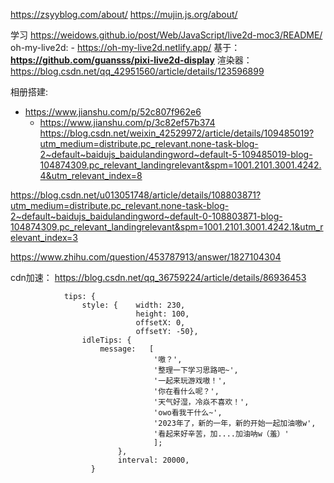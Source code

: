 https://zsyyblog.com/about/
https://mujin.js.org/about/


学习
https://weidows.github.io/post/Web/JavaScript/live2d-moc3/README/
oh-my-live2d:
    - https://oh-my-live2d.netlify.app/   基于：**https://github.com/guansss/pixi-live2d-display**
渲染器：
https://blog.csdn.net/qq_42951560/article/details/123596899


相册搭建:
- https://www.jianshu.com/p/52c807f962e6  
    - https://www.jianshu.com/p/3c82ef57b374
https://blog.csdn.net/weixin_42529972/article/details/109485019?utm_medium=distribute.pc_relevant.none-task-blog-2~default~baidujs_baidulandingword~default-5-109485019-blog-104874309.pc_relevant_landingrelevant&spm=1001.2101.3001.4242.4&utm_relevant_index=8

https://blog.csdn.net/u013051748/article/details/108803871?utm_medium=distribute.pc_relevant.none-task-blog-2~default~baidujs_baidulandingword~default-0-108803871-blog-104874309.pc_relevant_landingrelevant&spm=1001.2101.3001.4242.1&utm_relevant_index=3

https://www.zhihu.com/question/453787913/answer/1827104304

cdn加速：
https://blog.csdn.net/qq_36759224/article/details/86936453

``` ejs
            tips: {
                style: {    width: 230,
                            height: 100,
                            offsetX: 0,
                            offsetY: -50},
                idleTips: {
                    message:   [
                                '嗷？',
                                '整理一下学习思路吧~',
                                '一起来玩游戏嗷！',
                                '你在看什么呢？',
                                '天气好湿，冷焱不喜欢！',
                                'owo看我干什么~',
                                '2023年了，新的一年，新的开始一起加油嗷w',
                                '看起来好辛苦，加....加油呐w（羞）'
                                ];
                        },
                        interval: 20000,
                  }  
```


